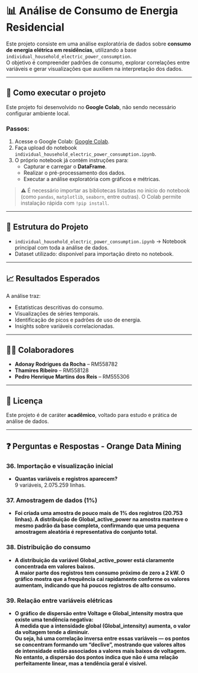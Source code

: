# 📊 Análise de Consumo de Energia Residencial

Este projeto consiste em uma análise exploratória de dados sobre **consumo de energia elétrica em residências**, utilizando a base `individual_household_electric_power_consumption`.  
O objetivo é compreender padrões de consumo, explorar correlações entre variáveis e gerar visualizações que auxiliem na interpretação dos dados.

---

## 🚀 Como executar o projeto

Este projeto foi desenvolvido no **Google Colab**, não sendo necessário configurar ambiente local.  

### Passos:
1. Acesse o Google Colab: [Google Colab](https://colab.research.google.com/).  
2. Faça upload do notebook `individual_household_electric_power_consumption.ipynb`.  
3. O próprio notebook já contém instruções para:  
   - Capturar e carregar o **DataFrame**.  
   - Realizar o pré-processamento dos dados.  
   - Executar a análise exploratória com gráficos e métricas.  

> ⚠️ É necessário importar as bibliotecas listadas no início do notebook (como `pandas`, `matplotlib`, `seaborn`, entre outras). O Colab permite instalação rápida com `!pip install`.

---

## 📂 Estrutura do Projeto

- `individual_household_electric_power_consumption.ipynb` → Notebook principal com toda a análise de dados.  
- Dataset utilizado: disponível para importação direto no notebook.  

---

## 📈 Resultados Esperados

A análise traz:  
- Estatísticas descritivas do consumo.  
- Visualizações de séries temporais.  
- Identificação de picos e padrões de uso de energia.  
- Insights sobre variáveis correlacionadas.

---

## 👩‍💻 Colaboradores

- **Adonay Rodrigues da Rocha** – RM558782  
- **Thamires Ribeiro** – RM558128  
- **Pedro Henrique Martins dos Reis** – RM555306  

---

## 📝 Licença

Este projeto é de caráter **acadêmico**, voltado para estudo e prática de análise de dados.

---

## ❓ Perguntas e Respostas - Orange Data Mining

### 36. Importação e visualização inicial
- **Quantas variáveis e registros aparecem?**  
  9 variáveis, 2.075.259 linhas.

### 37. Amostragem de dados (1%)
- **Foi criada uma amostra de pouco mais de 1% dos registros (20.753 linhas). A distribuição de Global_active_power na amostra manteve o mesmo padrão da base completa, confirmando que uma pequena amostragem aleatória é representativa do conjunto total.**

### 38. Distribuição do consumo
- **A distribuição da variável Global_active_power está claramente concentrada em valores baixos.  
  A maior parte dos registros tem consumo próximo de zero a 2 kW. O gráfico mostra que a frequência cai rapidamente conforme os valores aumentam, indicando que há poucos registros de alto consumo.**

### 39. Relação entre variáveis elétricas
- **O gráfico de dispersão entre Voltage e Global_intensity mostra que existe uma tendência negativa:  
  À medida que a intensidade global (Global_intensity) aumenta, o valor da voltagem tende a diminuir.  
  Ou seja, há uma correlação inversa entre essas variáveis — os pontos se concentram formando um “declive”, mostrando que valores altos de intensidade estão associados a valores mais baixos de voltagem.  
  No entanto, a dispersão dos pontos indica que não é uma relação perfeitamente linear, mas a tendência geral é visível.**
